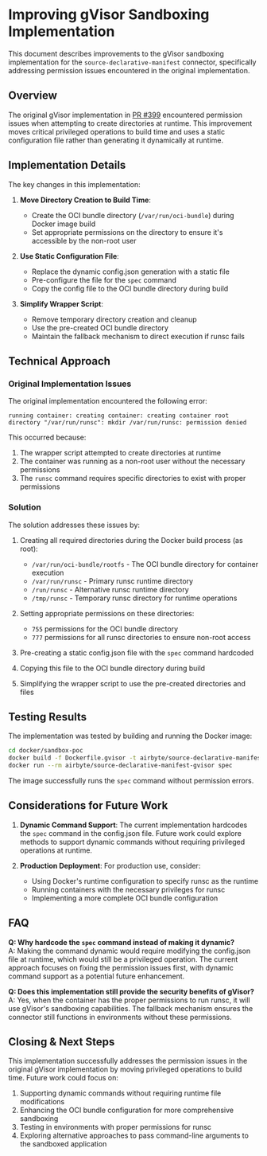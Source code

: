 # Improving gVisor Sandboxing Implementation

This document describes improvements to the gVisor sandboxing implementation for the `source-declarative-manifest` connector, specifically addressing permission issues encountered in the original implementation.

## Overview

The original gVisor implementation in [PR #399](https://github.com/airbytehq/airbyte-python-cdk/pull/399) encountered permission issues when attempting to create directories at runtime. This improvement moves critical privileged operations to build time and uses a static configuration file rather than generating it dynamically at runtime.

## Implementation Details

The key changes in this implementation:

1. **Move Directory Creation to Build Time**: 
   - Create the OCI bundle directory (`/var/run/oci-bundle`) during Docker image build
   - Set appropriate permissions on the directory to ensure it's accessible by the non-root user

2. **Use Static Configuration File**:
   - Replace the dynamic config.json generation with a static file
   - Pre-configure the file for the `spec` command
   - Copy the config file to the OCI bundle directory during build

3. **Simplify Wrapper Script**:
   - Remove temporary directory creation and cleanup
   - Use the pre-created OCI bundle directory
   - Maintain the fallback mechanism to direct execution if runsc fails

## Technical Approach

### Original Implementation Issues

The original implementation encountered the following error:
```
running container: creating container: creating container root directory "/var/run/runsc": mkdir /var/run/runsc: permission denied
```

This occurred because:
1. The wrapper script attempted to create directories at runtime
2. The container was running as a non-root user without the necessary permissions
3. The `runsc` command requires specific directories to exist with proper permissions

### Solution

The solution addresses these issues by:

1. Creating all required directories during the Docker build process (as root):
   - `/var/run/oci-bundle/rootfs` - The OCI bundle directory for container execution
   - `/var/run/runsc` - Primary runsc runtime directory
   - `/run/runsc` - Alternative runsc runtime directory
   - `/tmp/runsc` - Temporary runsc directory for runtime operations
   
2. Setting appropriate permissions on these directories:
   - `755` permissions for the OCI bundle directory
   - `777` permissions for all runsc directories to ensure non-root access
   
3. Pre-creating a static config.json file with the `spec` command hardcoded
4. Copying this file to the OCI bundle directory during build
5. Simplifying the wrapper script to use the pre-created directories and files

## Testing Results

The implementation was tested by building and running the Docker image:

```bash
cd docker/sandbox-poc
docker build -f Dockerfile.gvisor -t airbyte/source-declarative-manifest-gvisor .
docker run --rm airbyte/source-declarative-manifest-gvisor spec
```

The image successfully runs the `spec` command without permission errors.

## Considerations for Future Work

1. **Dynamic Command Support**: The current implementation hardcodes the `spec` command in the config.json file. Future work could explore methods to support dynamic commands without requiring privileged operations at runtime.

2. **Production Deployment**: For production use, consider:
   - Using Docker's runtime configuration to specify runsc as the runtime
   - Running containers with the necessary privileges for runsc
   - Implementing a more complete OCI bundle configuration

## FAQ

**Q: Why hardcode the `spec` command instead of making it dynamic?**  
A: Making the command dynamic would require modifying the config.json file at runtime, which would still be a privileged operation. The current approach focuses on fixing the permission issues first, with dynamic command support as a potential future enhancement.

**Q: Does this implementation still provide the security benefits of gVisor?**  
A: Yes, when the container has the proper permissions to run runsc, it will use gVisor's sandboxing capabilities. The fallback mechanism ensures the connector still functions in environments without these permissions.

## Closing & Next Steps

This implementation successfully addresses the permission issues in the original gVisor implementation by moving privileged operations to build time. Future work could focus on:

1. Supporting dynamic commands without requiring runtime file modifications
2. Enhancing the OCI bundle configuration for more comprehensive sandboxing
3. Testing in environments with proper permissions for runsc
4. Exploring alternative approaches to pass command-line arguments to the sandboxed application
